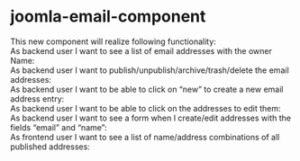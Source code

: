 # joomla-email-component
This new component will realize following functionality:<br>
As backend user I want to see a list of email addresses with the owner Name:<br>
As backend user I want to publish/unpublish/archive/trash/delete the email addresses:<br>
As backend user I want to be able to click on “new” to create a new email address entry:<br>
As backend user I want to be able to click on the addresses to edit them:<br>
As backend user I want to see a form when I create/edit addresses with the fields “email” and “name”:<br>
As frontend user I want to see a list of name/address combinations of all published addresses:<br>
